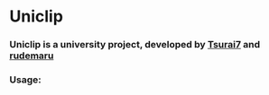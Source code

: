 # Uniclip

### Uniclip is a university project, developed by [Tsurai7](https://github.com/Tsurai7) and [rudemaru](https://github.com/rudemaru)

### Usage: 
